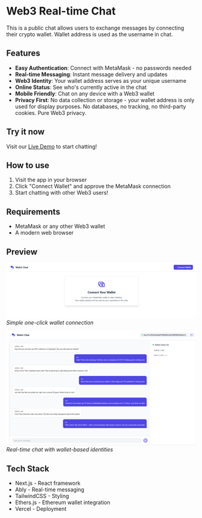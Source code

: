 # Web3 Real-time Chat

This is a public chat allows users to exchange messages by connecting their crypto wallet. Wallet address is used as the username in chat.

## Features

- **Easy Authentication**: Connect with MetaMask - no passwords needed
- **Real-time Messaging**: Instant message delivery and updates
- **Web3 Identity**: Your wallet address serves as your unique username
- **Online Status**: See who's currently active in the chat
- **Mobile Friendly**: Chat on any device with a Web3 wallet
- **Privacy First**: No data collection or storage - your wallet address is only used for display purposes. No databases, no tracking, no third-party cookies. Pure Web3 privacy.

## Try it now

Visit our [Live Demo](https://real-time-chat-metamask.vercel.app/) to start chatting!

## How to use

1. Visit the app in your browser
2. Click "Connect Wallet" and approve the MetaMask connection
3. Start chatting with other Web3 users!

## Requirements

- MetaMask or any other Web3 wallet
- A modern web browser

## Preview

![Connect Wallet Screen](./public/connect-wallet.png)
*Simple one-click wallet connection*

![Chat Interface](./public/real-time-chat.png)
*Real-time chat with wallet-based identities*

## Tech Stack
- Next.js - React framework
- Ably - Real-time messaging
- TailwindCSS - Styling
- Ethers.js - Ethereum wallet integration
- Vercel - Deployment

